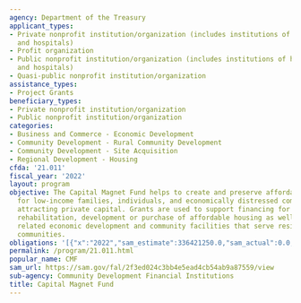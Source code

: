 ```yaml
---
agency: Department of the Treasury
applicant_types:
- Private nonprofit institution/organization (includes institutions of higher education
  and hospitals)
- Profit organization
- Public nonprofit institution/organization (includes institutions of higher education
  and hospitals)
- Quasi-public nonprofit institution/organization
assistance_types:
- Project Grants
beneficiary_types:
- Private nonprofit institution/organization
- Public nonprofit institution/organization
categories:
- Business and Commerce - Economic Development
- Community Development - Rural Community Development
- Community Development - Site Acquisition
- Regional Development - Housing
cfda: '21.011'
fiscal_year: '2022'
layout: program
objective: The Capital Magnet Fund helps to create and preserve affordable housing
  for low-income families, individuals, and economically distressed communities by
  attracting private capital. Grants are used to support financing for the preservation,
  rehabilitation, development or purchase of affordable housing as well as select
  related economic development and community facilities that serve residents of these
  communities.
obligations: '[{"x":"2022","sam_estimate":336421250.0,"sam_actual":0.0,"usa_spending_actual":336421250.0},{"x":"2023","sam_estimate":320600000.0,"sam_actual":0.0,"usa_spending_actual":0.0},{"x":"2024","sam_estimate":246000000.0,"sam_actual":0.0,"usa_spending_actual":0.0}]'
permalink: /program/21.011.html
popular_name: CMF
sam_url: https://sam.gov/fal/2f3ed024c3bb4e5ead4cb54ab9a87559/view
sub-agency: Community Development Financial Institutions
title: Capital Magnet Fund
---
```

